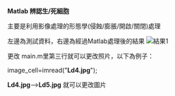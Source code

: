 **Matlab 辨認生/死細胞**

主要是利用影像處理的形態學(侵蝕/膨脹/開啟/關閉)處理

左邊為測試資料，右邊為經過Matlab處理後的結果
![結果1](https://user-images.githubusercontent.com/47098015/143202339-8be7058f-17f7-42a9-a8b0-b5d867ac397b.JPG)

更改 main.m里第三行就可以更改照片，以下為例子：


image_cell=imread("**Ld4.jpg**");


**Ld4.jpg**-->**Ld5.jpg** 就可以更改圖片
